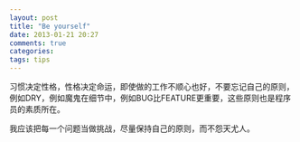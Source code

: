 ```yaml
---
layout: post
title: "Be yourself"
date: 2013-01-21 20:27
comments: true
categories: 
tags: tips
---
```


习惯决定性格，性格决定命运，即使做的工作不顺心也好，不要忘记自己的原则，例如DRY，例如魔鬼在细节中，例如BUG比FEATURE更重要，这些原则也是程序员的素质所在。

我应该把每一个问题当做挑战，尽量保持自己的原则，而不怨天尤人。